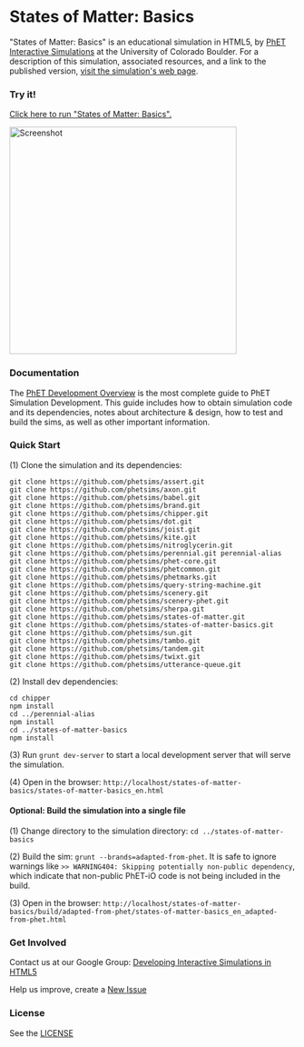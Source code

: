 States of Matter: Basics
=============
"States of Matter: Basics" is an educational simulation in HTML5, by <a href="https://phet.colorado.edu/" target="_blank">PhET
Interactive Simulations</a>
at the University of Colorado Boulder. For a description of this simulation, associated resources, and a link to the
published version,
<a href="https://phet.colorado.edu/en/simulation/states-of-matter-basics" target="_blank">visit the simulation's web page</a>.

### Try it!

<a href="https://phet.colorado.edu/sims/html/states-of-matter-basics/latest/states-of-matter-basics_en.html" target="_blank">Click here to
run "States of Matter: Basics".</a>

<a href="https://phet.colorado.edu/sims/html/states-of-matter-basics/latest/states-of-matter-basics_en.html" target="_blank">
<img src="https://raw.githubusercontent.com/phetsims/states-of-matter-basics/main/assets/states-of-matter-basics-screenshot.png" alt="Screenshot" style="width: 400px;"/>
</a>

### Documentation

The <a href="https://github.com/phetsims/phet-info/blob/main/doc/phet-development-overview.md" target="_blank">PhET
Development Overview</a> is the most complete guide to PhET Simulation Development. This guide includes how to obtain
simulation code and its dependencies, notes about architecture & design, how to test and build the sims, as well as
other important information.

### Quick Start

(1) Clone the simulation and its dependencies:

```
git clone https://github.com/phetsims/assert.git
git clone https://github.com/phetsims/axon.git
git clone https://github.com/phetsims/babel.git
git clone https://github.com/phetsims/brand.git
git clone https://github.com/phetsims/chipper.git
git clone https://github.com/phetsims/dot.git
git clone https://github.com/phetsims/joist.git
git clone https://github.com/phetsims/kite.git
git clone https://github.com/phetsims/nitroglycerin.git
git clone https://github.com/phetsims/perennial.git perennial-alias
git clone https://github.com/phetsims/phet-core.git
git clone https://github.com/phetsims/phetcommon.git
git clone https://github.com/phetsims/phetmarks.git
git clone https://github.com/phetsims/query-string-machine.git
git clone https://github.com/phetsims/scenery.git
git clone https://github.com/phetsims/scenery-phet.git
git clone https://github.com/phetsims/sherpa.git
git clone https://github.com/phetsims/states-of-matter.git
git clone https://github.com/phetsims/states-of-matter-basics.git
git clone https://github.com/phetsims/sun.git
git clone https://github.com/phetsims/tambo.git
git clone https://github.com/phetsims/tandem.git
git clone https://github.com/phetsims/twixt.git
git clone https://github.com/phetsims/utterance-queue.git
```

(2) Install dev dependencies:

```
cd chipper
npm install
cd ../perennial-alias
npm install
cd ../states-of-matter-basics
npm install
```

(3) Run `grunt dev-server` to start a local development server that will serve the simulation.

(4) Open in the browser: `http://localhost/states-of-matter-basics/states-of-matter-basics_en.html`

#### Optional: Build the simulation into a single file

(1) Change directory to the simulation directory: `cd ../states-of-matter-basics`

(2) Build the sim: `grunt --brands=adapted-from-phet`. It is safe to ignore warnings
like `>> WARNING404: Skipping potentially non-public dependency`, which indicate that non-public PhET-iO code is not
being included in the build.

(3) Open in the
browser: `http://localhost/states-of-matter-basics/build/adapted-from-phet/states-of-matter-basics_en_adapted-from-phet.html`

### Get Involved

Contact us at our Google
Group: <a href="http://groups.google.com/forum/#!forum/developing-interactive-simulations-in-html5" target="_blank">
Developing Interactive Simulations in HTML5</a>

Help us improve, create a <a href="http://github.com/phetsims/states-of-matter-basics/issues/new" target="_blank">New Issue</a>

### License

See the <a href="https://github.com/phetsims/states-of-matter-basics/blob/main/LICENSE" target="_blank">LICENSE</a>
